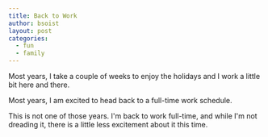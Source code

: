 ```yaml
---
title: Back to Work
author: bsoist
layout: post
categories:
  - fun
  - family
---
```

Most years, I take a couple of weeks to enjoy the holidays and I work a little bit here and there. 

Most years, I am excited to head back to a full-time work schedule.

This is not one of those years. I'm back to work full-time, and while I'm not dreading it, there is a little less excitement about it this time. 

